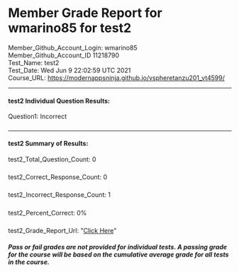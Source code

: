 # Member Grade Report for wmarino85 for test2  
   
Member_Github_Account_Login: wmarino85  
Member_Github_Account_ID 11218790  
Test_Name: test2  
Test_Date: Wed Jun  9 22:02:59 UTC 2021  
Course_URL: https://modernappsninja.github.io/vspheretanzu201_vt4599/  
   
---  
#### test2 Individual Question Results:  
Question1: Incorrect  
#####  
---  
#### test2 Summary of Results:  
test2_Total_Question_Count: 0  
#####  
test2_Correct_Response_Count: 0  
#####  
test2_Incorrect_Response_Count: 1  
#####  
test2_Percent_Correct: 0%  
#####  
test2_Grade_Report_Url: "[Click Here](https://github.com/modernappsninjas/wmarino85/blob/main/static/userdata/courses/vspheretanzu201_vt4599/grade_report.pr243.test2.md)"
##### Pass or fail grades are not provided for individual tests. A passing grade for the course will be based on the cumulative average grade for all tests in the course.  
